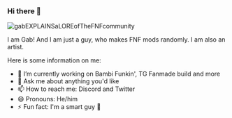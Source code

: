 ### Hi there 👋

![gabEXPLAINSaLOREofTheFNFcommunity](https://user-images.githubusercontent.com/100803757/180645340-8f0d623d-fde9-4dd7-a777-194249de495f.gif)

I am Gab! And I am just a guy, who makes FNF mods randomly. I am also an artist.


Here is some information on me:

- 🔭 I’m currently working on Bambi Funkin', TG Fanmade build and more
- 💬 Ask me about anything you'd like
- 📫 How to reach me: Discord and Twitter
- 😄 Pronouns: He/him
- ⚡ Fun fact: I'm a smart guy :troll:

